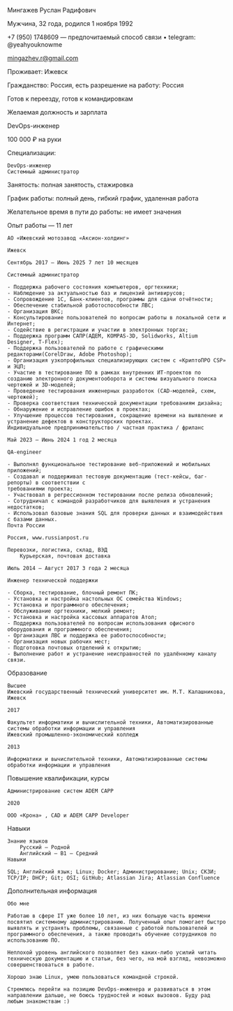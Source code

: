 Мингажев Руслан Радифович

Мужчина, 32 года, родился 1 ноября 1992

+7 (950) 1748609 — предпочитаемый способ связи  •  telegram: @yeahyouknowme

mingazhev.r@gmail.com

Проживает: Ижевск

Гражданство: Россия, есть разрешение на работу: Россия

Готов к переезду, готов к командировкам

Желаемая должность и зарплата

DevOps-инженер

100 000 ₽ на руки

Специализации:

    DevOps-инженер
    Системный администратор


Занятость: полная занятость, стажировка

График работы: полный день, гибкий график, удаленная работа

Желательное время в пути до работы: не имеет значения

Опыт работы — 11 лет

    АО «Ижевский мотозавод «Аксион-холдинг»

    Ижевск

    Сентябрь 2017 — Июнь 2025 7 лет 10 месяцев

    Системный администратор

    - Поддержка рабочего состояния компьютеров, оргтехники;
    - Наблюдение за актуальностью баз и лицензий антивирусов;
    - Сопровождение 1C, Банк-клиентов, программы для сдачи отчётности;
    - Обеспечение стабильной работоспособности ЛВС;
    - Организация ВКС;
    - Консультирование пользователей по вопросам работы в локальной сети и Интернет;
    - Содействие в регистрации и участии в электронных торгах;
    - Поддержка программ САПР(АДЕМ, KOMPAS-3D, Solidworks, Altium Designer, T-Flex);
    - Поддержка пользователей по работе с графическими редакторами(CorelDraw, Adobe Photoshop);
    - Организация узкопрофильных специализирующих систем с «КриптоПРО CSP» и ЭЦП;
    - Участие в тестирование ПО в рамках внутренних ИТ-проектов по созданию электронного документооборота и системы визуального поиска чертежей и 3D-моделей;
    - Проведение тестирования инженерных разработок (CAD-моделей, схем, чертежей);
    - Проверка соответствия технической документации требованиям дизайна;
    - Обнаружение и исправление ошибок в проектах;
    - Улучшение процессов тестирования, сокращение времени на выявление и устранение дефектов в конструкторских проектах.
    Индивидуальное предпринимательство / частная практика / фриланс

    Май 2023 — Июнь 2024 1 год 2 месяца

    QA-engineer

    - Выполнял функциональное тестирование веб-приложений и мобильных приложений;
    - Создавал и поддерживал тестовую документацию (тест-кейсы, баг-репорты) в соответствии с
    требованиями проекта;
    - Участвовал в регрессионном тестировании после релиза обновлений;
    - Сотрудничал с командой разработчиков для выявления и устранения недостатков;
    - Использовал базовые знания SQL для проверки данных и взаимодействия с базами данных.
    Почта России

    Россия, www.russianpost.ru

    Перевозки, логистика, склад, ВЭД
        Курьерская, почтовая доставка

    Июль 2014 — Август 2017 3 года 2 месяца

    Инженер технической поддержки

    - Сборка, тестирование, блочный ремонт ПК;
    - Установка и настройка настольных ОС семейства Windows;
    - Установка и программного обеспечения;
    - Обслуживание оргтехники, мелкий ремонт;
    - Установка и настройка кассовых аппаратов Атол;
    - Поддержка пользователей по вопросам использования офисного оборудования и программного обеспечения;
    - Организация ЛВС и поддержка ее работоспособности;
    - Организация новых рабочих мест;
    - Подготовка почтовых отделений к открытию;
    - Выполнение работ и устранение неисправностей по удалённому каналу связи.

Образование

    Высшее
    Ижевский государственный технический университет им. М.Т. Калашникова, Ижевск

    2017

    Факультет информатики и вычислительной техники, Автоматизированные системы обработки информации и управления
    Ижевский промышленно-экономический колледж

    2013

    Информатики и вычислительной техники, Автоматизированные системы обработки информации и управления

Повышение квалификации, курсы

    Администрирование систем ADEM CAPP

    2020

    ООО «Крона» , CAD и ADEM CAPP Developer

Навыки

    Знание языков
        Русский — Родной
        Английский — B1 — Средний
    Навыки

    SQL; Английский язык; Linux; Docker; Администрирование; Unix; СКЗИ; TCP/IP; DHCP; Git; OSI; GitHub; Atlassian Jira; Atlassian Confluence

Дополнительная информация

    Обо мне

    Работаю в сфере IT уже более 10 лет, из них большую часть времени посвятил системному администрированию. Полученный опыт помогает быстро выявлять и устранять проблемы, связанные с работой пользователей и программного обеспечения, а также проводить обучение сотрудников по использованию ПО.

    Неплохой уровень английского позволяет без каких-либо усилий читать техническую документацию и статьи, без чего, на мой взгляд, невозможно совершенствоваться в работе.

    Хорошо знаю Linux, умею пользоваться командной строкой.

    Стремлюсь перейти на позицию DevOps-инженера и развиваться в этом направлении дальше, не боюсь трудностей и новых вызовов. Буду рад любым знакомствам :)